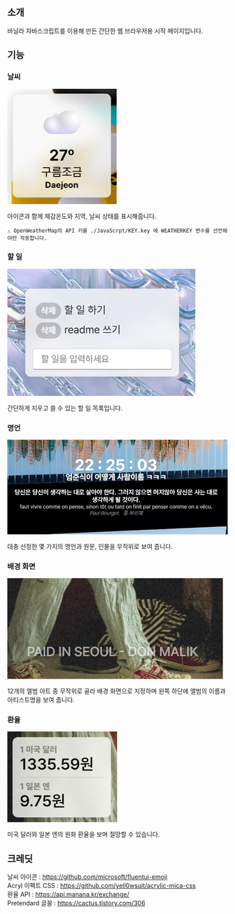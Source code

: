 ## 소개

바닐라 자바스크립트를 이용해 만든 간단한 웹 브라우저용 시작 페이지입니다.

## 기능

### 날씨

![](./readmeImgs/weather.png)

아이콘과 함께 체감온도와 지역, 날씨 상태를 표시해줍니다.

```
⚠️ OpenWeatherMap의 API 키를 ./JavaScrpt/KEY.key 에 WEATHERKEY 변수를 선언해야만 작동합니다.
```

### 할 일

![](./readmeImgs/toDo.png)

간단하게 지우고 쓸 수 있는 할 일 목록입니다.

### 명언

![](./readmeImgs/centerThing.png)

대충 선정한 몇 가지의 명언과 원문, 인물을 무작위로 보여 줍니다.

### 배경 화면

![](./readmeImgs/wallpaper.png)

12개의 앨범 아트 중 무작위로 골라 배경 화면으로 지정하며 왼쪽 하단에 앨범의 이름과 아티스트명을 보여 줍니다.

### 환율

![](./readmeImgs/usdjpy.png)

미국 달러와 일본 엔의 원화 환율을 보며 절망할 수 있습니다.

## 크레딧

날씨 아이콘 : https://github.com/microsoft/fluentui-emoji   
Acryl 이펙트 CSS : https://github.com/yell0wsuit/acrylic-mica-css   
환율 API : https://api.manana.kr/exchange/   
Pretendard 글꼴 : https://cactus.tistory.com/306   
